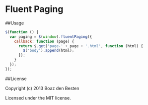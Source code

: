 Fluent Paging
===================

##Usage

``` js
$(function () {
  var paging = $(window).fluentPaging({
    callback: function (page) {
      return $.get('page-' + page + '.html', function (html) {
        $('body').append(html);
      });
    }
  });
});
````

##License

Copyright (c) 2013 Boaz den Besten

Licensed under the MIT license.



